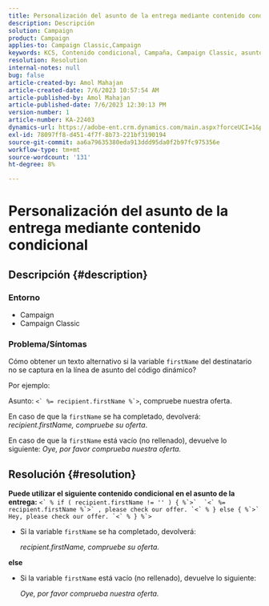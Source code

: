 ```yaml
---
title: Personalización del asunto de la entrega mediante contenido condicional
description: Descripción
solution: Campaign
product: Campaign
applies-to: Campaign Classic,Campaign
keywords: KCS, Contenido condicional, Campaña, Campaign Classic, asunto de la entrega
resolution: Resolution
internal-notes: null
bug: false
article-created-by: Amol Mahajan
article-created-date: 7/6/2023 10:57:54 AM
article-published-by: Amol Mahajan
article-published-date: 7/6/2023 12:30:13 PM
version-number: 1
article-number: KA-22403
dynamics-url: https://adobe-ent.crm.dynamics.com/main.aspx?forceUCI=1&pagetype=entityrecord&etn=knowledgearticle&id=9afd06f3-eb1b-ee11-8f6e-6045bd006b4b
exl-id: 78097ff8-d451-4f7f-8b73-221bf3190194
source-git-commit: aa6a79635380eda913ddd95da0f2b97fc975356e
workflow-type: tm+mt
source-wordcount: '131'
ht-degree: 8%

---
```


# Personalización del asunto de la entrega mediante contenido condicional

## Descripción {#description}


### <b>Entorno</b>

- Campaign
- Campaign Classic




### <b>Problema/Síntomas</b>

Cómo obtener un texto alternativo si la variable `firstName` del destinatario no se captura en la línea de asunto del código dinámico?

Por ejemplo:

Asunto: ``<` %= recipient.firstName %`>``, compruebe nuestra oferta.

En caso de que la `firstName` se ha completado, devolverá: *recipient.firstName, compruebe su oferta*.

En caso de que la `firstName` está vacío (no rellenado), devuelve lo siguiente: *Oye, por favor comprueba nuestra oferta.*




## Resolución {#resolution}

<b>Puede utilizar el siguiente contenido condicional en el asunto de la entrega:</b>
``<` % if ( recipient.firstName != '' ) { %`>`  `<` %= recipient.firstName %`>` , please check our offer. `<` % } else { %`>`  Hey, please check our offer. `<` % } %`>``

- Si la variable `firstName` se ha completado, devolverá:

  *recipient.firstName, compruebe su oferta.*


<b>else</b>

- Si la variable `firstName` está vacío (no rellenado), devuelve lo siguiente:

  *Oye, por favor comprueba nuestra oferta.*

